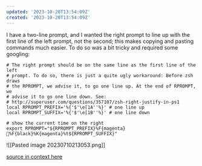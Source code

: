 ```yaml
---
updated: '2023-10-20T13:54:09Z'
created: '2023-10-20T13:54:09Z'
---
```

I have a two-line prompt, and I wanted the right prompt to line up with the first line of the left prompt, not the second; this makes copying and pasting commands much easier. To do so was a bit tricky and required some googling:

```shell
# The right prompt should be on the same line as the first line of the left
# prompt. To do so, there is just a quite ugly workaround: Before zsh draws
# the RPROMPT, we advise it, to go one line up. At the end of RPROMPT, we
# advise it to go one line down. See:
# http://superuser.com/questions/357107/zsh-right-justify-in-ps1
local RPROMPT_PREFIX='%{'$'\e[1A''%}' # one line up
local RPROMPT_SUFFIX='%{'$'\e[1B''%}' # one line down

# show the current time on the right
export RPROMPT="${RPROMPT_PREFIX}%F{magenta}%F{black}%K{magenta}%t${RPROMPT_SUFFIX}"
```
![[Pasted image 20230710213053.png]]

[source in context here](https://github.com/llimllib/personal_code/blob/cca8ce2a68d0bc53455d555d7b9a7a9f79a55ee8/homedir/.zshrc#L108-L120)